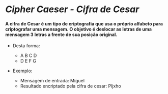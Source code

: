 # *Cipher Caeser - Cifra de Cesar*

#### A cifra de Cesar é um tipo de criptografia que usa o próprio alfabeto para criptografar uma mensagem. O objetivo é deslocar as letras de uma mensagem 3 letras a frente de sua posição original.

- Desta forma: 
    - A B C D
    - D E F G

- Exemplo:
    - Mensagem de entrada: Miguel
    - Resultado encriptado pela cifra de cesar: Pljxho

